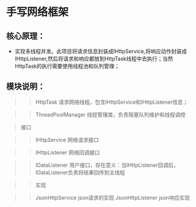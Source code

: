 # 手写网络框架
## 核心原理：
* 实现多线程并发。此项目将请求信息封装成IHttpService,将响应动作封装成IHttpListener,然后将请求和响应都放到HttpTask线程中去执行；当然HttpTask的执行需要使用线程池和队列管理；

## 模块说明：

>> HttpTask 请求网络线程，包含IHttpService和IHttpListener信息；

>> ThreadPoolManager 线程管理类，负责阻塞队列维护和线程调控


>接口

>>IHttpService 网络请求接口

>>IHttpListener  网络回调接口

>> IDataListener 用户接口，存在意义：当IHttpListener回调后，IDataListener负责将结果回传到主线程

>>实现

>>JsonHttpService json请求的实现
>>JsonHttpListener json响应实现



